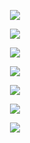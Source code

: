 <p align="center">
 
<image src="https://user-images.githubusercontent.com/78603128/141039544-eebfe26f-c452-462c-a219-c3fe05e36b37.png"/>
  
</p>

<p align="center">
 
<image src="https://user-images.githubusercontent.com/78603128/141040202-4e16509d-3434-4b10-8d96-1a2559c925a8.png"/>
  
</p>

<p align="center">
 
<image src="https://user-images.githubusercontent.com/78603128/141040158-3d936d27-3056-4b0f-9a98-9e4d44a8e36a.png"/>
  
</p>



<p align="center">
 
<image src="https://user-images.githubusercontent.com/78603128/141040333-ea8a3d0d-1b0b-445c-86e8-25f4fbdfce3a.png"/>
  
</p>


<p align="center">
 
<image src="https://user-images.githubusercontent.com/78603128/141087716-19f2b833-b63d-488d-8a8f-971ab9b8c370.png"/>
  
</p>

<p align="center">
 
<image src="https://user-images.githubusercontent.com/78603128/141087772-2dbd9b47-9609-48c7-b0d8-fca782357c29.png"/>
  
</p>

<p align="center">
 
<image src="https://user-images.githubusercontent.com/78603128/141087813-a17a764e-5836-4a09-8855-3b0cbeaffdbf.png"/>
  
</p>


<p align="center">
 
<image src=""/>
  
</p>


<p align="center">
 
<image src=""/>
  
</p>


<p align="center">
 
<image src=""/>
  
</p>


<p align="center">
 
<image src=""/>
  
</p>


<p align="center">
 
<image src=""/>
  
</p>

<p align="center">
 
<image src=""/>
  
</p>

<p align="center">
 
<image src=""/>
  
</p>

<p align="center">
 
<image src=""/>
  
</p>

<p align="center">
 
<image src=""/>
  
</p>

<p align="center">
 
<image src=""/>
  
</p>

<p align="center">
 
<image src=""/>
  
</p>
